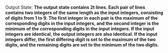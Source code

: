 Output State: **The output state contains 2t lines. Each pair of lines contains two integers of the same length as the input integers, consisting of digits from 1 to 9. The first integer in each pair is the maximum of the corresponding digits in the input integers, and the second integer is the minimum of the corresponding digits in the input integers. If the input integers are identical, the output integers are also identical. If the input integers differ, the first differing digit is set to the maximum of the two digits, and the remaining digits are set to the minimum of the two digits.**